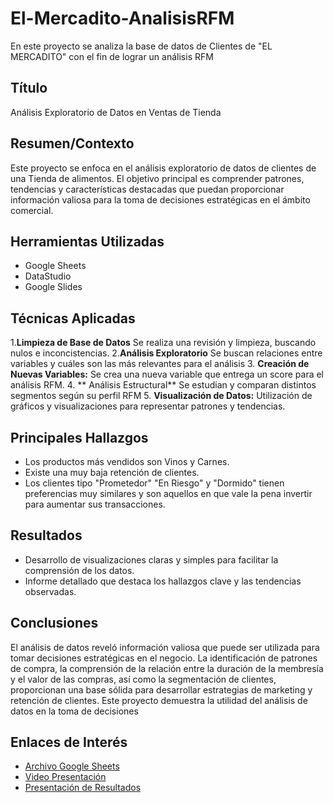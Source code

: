 # El-Mercadito-AnalisisRFM
En este proyecto se analiza la base de datos de Clientes de "EL MERCADITO" con el fin de lograr un análisis RFM


## Título
Análisis Exploratorio de Datos en Ventas de Tienda

## Resumen/Contexto
Este proyecto se enfoca en el análisis exploratorio de datos de clientes de una Tienda de alimentos. El objetivo principal es comprender patrones, tendencias y características destacadas que puedan proporcionar información valiosa para la toma de decisiones estratégicas en el ámbito comercial.

## Herramientas Utilizadas
- Google Sheets
- DataStudio
- Google Slides


## Técnicas Aplicadas
1.**Limpieza de Base de Datos** Se realiza una revisión y limpieza, buscando nulos e inconcistencias.
2.**Análisis Exploratorio** Se buscan relaciones entre variables y cuáles son las más relevantes para el análisis
3. **Creación de Nuevas Variables:** Se crea una nueva variable que entrega un score para el análisis RFM.
4. ** Análisis Estructural** Se estudian y comparan distintos segmentos según su perfil RFM
5. **Visualización de Datos:** Utilización de gráficos y visualizaciones para representar patrones y tendencias.


## Principales Hallazgos
- Los productos más vendidos son Vinos y Carnes.
- Existe una muy baja retención de clientes.
- Los clientes tipo "Prometedor" "En Riesgo" y "Dormido" tienen preferencias muy similares y son aquellos en que vale la pena invertir para aumentar sus transacciones.

## Resultados
- Desarrollo de visualizaciones claras y simples para facilitar la comprensión de los datos.
- Informe detallado que destaca los hallazgos clave y las tendencias observadas.

## Conclusiones
El análisis de datos reveló información valiosa que puede ser utilizada para tomar decisiones estratégicas en el negocio. La identificación de patrones de compra, la comprensión de la relación entre la duración de la membresía y el valor de las compras, así como la segmentación de clientes, proporcionan una base sólida para desarrollar estrategias de marketing y retención de clientes. Este proyecto demuestra la utilidad del análisis de datos en la toma de decisiones 

## Enlaces de Interés
- [Archivo Google Sheets](https://www.loom.com/share/fe98cc5398be4aefbae184fdd5863cb1?sid=21e3e386-344f-40cb-8778-2070722e6ca9)
- [Video Presentación](https://docs.google.com/spreadsheets/d/1h_rg0aOBCefHaT1SvTV8twpOQ7GjMNSWJzRW2EfF0yo/edit?usp=sharing)
- [Presentación de Resultados](https://docs.google.com/presentation/d/15aBLkq4WlZmEq0mqaI0nDc19zxWtUVz0MyUnUlg3U0M/edit?usp=sharing)


